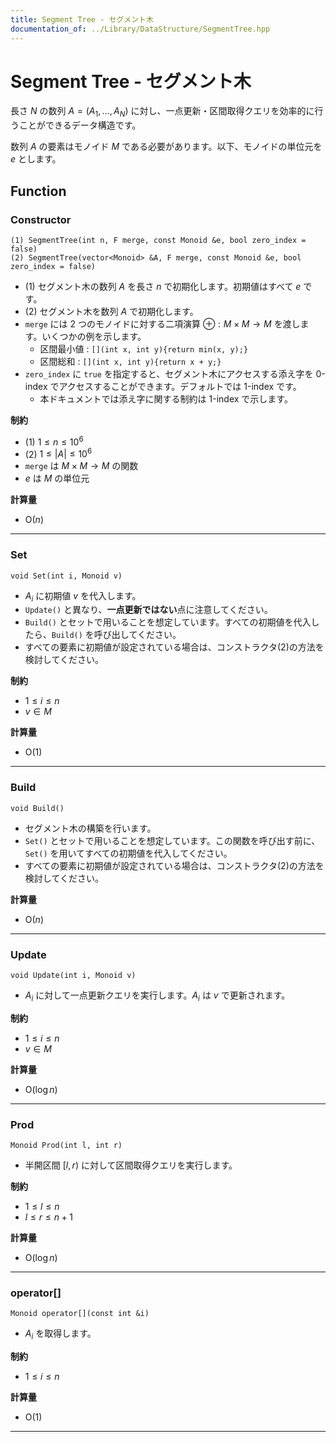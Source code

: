 ```yaml
---
title: Segment Tree - セグメント木
documentation_of: ../Library/DataStructure/SegmentTree.hpp
---
```


# Segment Tree - セグメント木

長さ $N$ の数列 $A = (A_1, \dots, A_N)$ に対し、一点更新・区間取得クエリを効率的に行うことができるデータ構造です。

数列 $A$ の要素はモノイド $M$ である必要があります。以下、モノイドの単位元を $e$ とします。

## Function

### Constructor

```
(1) SegmentTree(int n, F merge, const Monoid &e, bool zero_index = false)
(2) SegmentTree(vector<Monoid> &A, F merge, const Monoid &e, bool zero_index = false)
```

- (1) セグメント木の数列 $A$ を長さ $n$ で初期化します。初期値はすべて $e$ です。
- (2) セグメント木を数列 $A$ で初期化します。
- `merge` には $2$ つのモノイドに対する二項演算 $\oplus : M \times M \rightarrow M$ を渡します。いくつかの例を示します。
    - 区間最小値 : `[](int x, int y){return min(x, y);}`
    - 区間総和 : `[](int x, int y){return x + y;}`
- `zero_index` に `true` を指定すると、セグメント木にアクセスする添え字を 0-index でアクセスすることができます。デフォルトでは 1-index です。
    - 本ドキュメントでは添え字に関する制約は 1-index で示します。

**制約**

- (1) $1 \le n \le 10^6$
- (2) $1 \le |A| \le 10^6$
- `merge` は $M \times M \rightarrow M$ の関数
- $e$ は $M$ の単位元

**計算量**

- $\textrm{O}(n)$

---

### Set

```
void Set(int i, Monoid v)
```

- $A_i$ に初期値 $v$ を代入します。
- `Update()` と異なり、**一点更新ではない**点に注意してください。
- `Build()` とセットで用いることを想定しています。すべての初期値を代入したら、`Build()` を呼び出してください。
- すべての要素に初期値が設定されている場合は、コンストラクタ(2)の方法を検討してください。

**制約**

- $1 \le i \le n$
- $v \in M$

**計算量**

- $\textrm{O}(1)$

---

### Build

```
void Build()
```

- セグメント木の構築を行います。
- `Set()` とセットで用いることを想定しています。この関数を呼び出す前に、`Set()` を用いてすべての初期値を代入してください。
- すべての要素に初期値が設定されている場合は、コンストラクタ(2)の方法を検討してください。

**計算量**

- $\textrm{O}(n)$

---

### Update

```
void Update(int i, Monoid v)
```

- $A_i$ に対して一点更新クエリを実行します。$A_i$ は $v$ で更新されます。

**制約**

- $1 \le i \le n$
- $v \in M$

**計算量**

- $\textrm{O}(\log n)$

---

### Prod

```
Monoid Prod(int l, int r)
```

- 半開区間 $[l, r)$ に対して区間取得クエリを実行します。

**制約**

- $1 \le l \le n$
- $l \le r \le n + 1$

**計算量**

- $\textrm{O}(\log n)$

---

### operator[]

```
Monoid operator[](const int &i)
```

- $A_i$ を取得します。

**制約**

- $1 \le i \le n$

**計算量**

- $\textrm{O}(1)$

---

